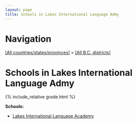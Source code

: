 ```yaml
---
layout: page
title: Schools in Lakes International Language Admy
---
```

# Navigation

[[All countries/states/provinces]](../..) > [[All B.C. districts]](..)

# Schools in Lakes International Language Admy

{% include_relative grade.html %}

**Schools:**

- [Lakes International Language Academy](Lakes_International_Language_Academy.md)
